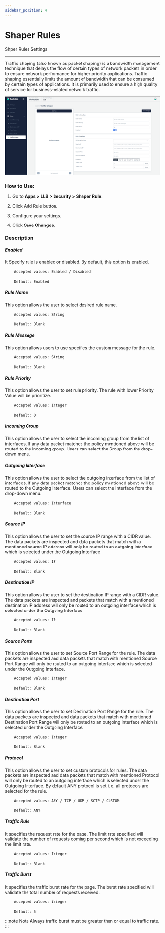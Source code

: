 ```yaml
---
sidebar_position: 4
---
```


# Shaper Rules

Shper Rules Settings

---

Traffic shaping (also known as packet shaping) is a bandwidth management technique that delays the flow of certain types of network packets in order to ensure network performance for higher priority applications. Traffic shaping essentially limits the amount of bandwidth that can be consumed by certain types of applications. It is primarily used to ensure a high quality of service for business-related network traffic.

![traffic_shaper](/img/llb/v7/docs/qos.png)

### **How to Use:**

1. Go to **Apps > LLB > Security > Shaper Rule**.

2. Click Add Rule button.

3. Configure your settings.

4. Click **Save Changes**.

### Description

##### **Enabled**

It Specify rule is enabled or disabled. By default, this option is enabled.

```
    Accepted values: Enabled / Disabled 

    Default: Enabled
```


##### **Rule Name**

This option allows the user to select desired rule name.

```
    Accepted values: String 

    Default: Blank
```


##### **Rule Message**

This option allows users to use specifies the custom message for the rule.

```
    Accepted values: String 

    Default: Blank
```


##### **Rule Priority**

This option allows the user to set rule priority. The rule with lower Priority Value will be prioritize.

```
    Accepted values: Integer 

    Default: 0
```


##### **Incoming Group**

This option allows the user to select the incoming group from the list of interfaces. If any data packet matches the policy mentioned above will be routed to the incoming group. Users can select the Group from the drop-down menu.

##### **Outgoing Interface**

This option allows the user to select the outgoing interface from the list of interfaces. If any data packet matches the policy mentioned above will be routed to the Outgoing Interface. Users can select the Interface from the drop-down menu.

```
    Accepted values: Interface

    Default: Blank 
```


##### **Source IP**

This option allows the user to set the source IP range with a CIDR value. The data packets are inspected and data packets that match with a mentioned source IP address will only be routed to an outgoing interface which is selected under the Outgoing Interface

```
    Accepted values: IP

    Default: Blank 
```


##### **Destination IP**

This option allows the user to set the destination IP range with a CIDR value. The data packets are inspected  and  packets that match with a mentioned destination IP address will only be routed to an outgoing interface which is selected under the Outgoing Interface

```
    Accepted values: IP

    Default: Blank
```


##### **Source Ports**

This option allows the user to set Source Port Range for the rule. The data packets are inspected and data packets that match with mentioned Source Port Range will only be routed to an outgoing interface which is selected under the Outgoing Interface. 

```
    Accepted values: Integer

    Default: Blank 
```


##### **Destination Port**

This option allows the user to set Destination Port Range for the rule. The data packets are inspected and data packets that match with mentioned Destination Port Range will only be routed to an outgoing interface which is selected under the Outgoing Interface. 

```
    Accepted values: Integer

    Default: Blank 
```


##### **Protocol**

This option allows the user to set custom protocols for rules. The data packets are inspected and data packets that match with mentioned Protocol will only be routed to an outgoing interface which is selected under the Outgoing Interface. By default ANY protocol is set i. e. all protocols are selected for the rule.

```
    Accepted values: ANY / TCP / UDP / SCTP / CUSTOM

    Default: ANY 
```


##### **Traffic Rule**

It specifies the request rate for the page. The limit rate specified will validate the number of requests coming per second which is not exceeding the limit rate.

```
    Accepted values: Integer

    Default: Blank 
```


##### **Traffic Burst**

It specifies the traffic burst rate for the page. The burst rate specified will validate the total number of requests received.

```
    Accepted values: Integer

    Default: 5 
```


:::note Note
Always traffic burst must be greater than or equal to traffic rate.
:::
